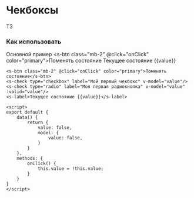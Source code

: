 # Чекбоксы

ТЗ

### Как использовать
Основной пример
<s-btn class="mb-2" @click="onClick" color="primary">Поменять состояние</s-btn>
<s-check type="checkbox" label="Мой первый чекбокс" v-model="value"/>
<s-check type="radio" label="Моя первая радиокнопка" v-model="value" :valid="value"/>
<s-label>Текущее состояние {{value}}</s-label>

<script>
export default {
    data() {
        return {
            value: false,
            model: {
                value: false,
            }           
        }
    },
    methods: {
        onClick() {
            this.value = !this.value;
        }
    }
}
</script>

``` vue
<s-btn class="mb-2" @click="onClick" color="primary">Поменять состояние</s-btn>
<s-check type="checkbox" label="Мой первый чекбокс" v-model="value"/>
<s-check type="radio" label="Моя первая радиокнопка" v-model="value" :valid="value"/>
<s-label>Текущее состояние {{value}}</s-label>

<script>
export default {
    data() {
        return {
            value: false,
            model: {
                value: false,
            }           
        }
    },
    methods: {
        onClick() {
            this.value = !this.value;
        }
    }
}
</script>
```
